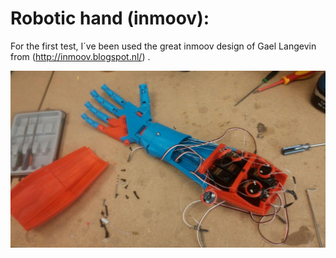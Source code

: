 Robotic hand (inmoov):
======================

For the first test, I´ve been used the great inmoov design of Gael Langevin from (<http://inmoov.blogspot.nl/>) .

![Image](docs/photo_2015-06-17_00-00-29.jpg)
